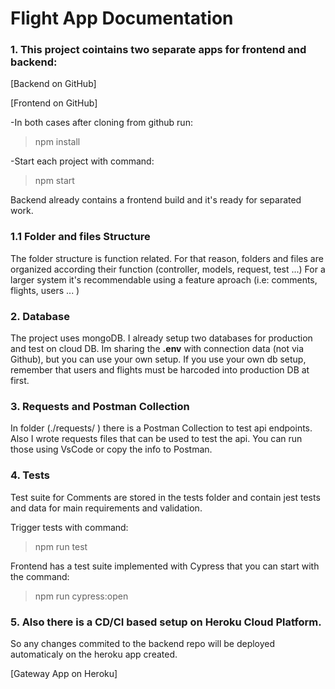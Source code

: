 # Flight App Documentation

### 1. This project cointains two separate apps for frontend and backend:

[Backend on GitHub]

[Frontend on GitHub]

-In both cases after cloning from github run:

>npm install

-Start each project with command:

>npm start

Backend already contains a frontend build and it's ready for separated work. 

### 1.1 Folder and files Structure
The folder structure is function related. For that reason, folders and files are organized according their function (controller, models, request, test ...)
For a larger system it's recommendable using a feature aproach (i.e: comments, flights, users ... )

### 2. Database
The project uses mongoDB. I already setup two databases for production and test on cloud DB. 
Im sharing the **.env** with connection data (not via Github), but you can use your own setup. 
If you use your own db setup, remember that users and flights must be harcoded into production DB at first.

### 3. Requests and Postman Collection
In folder (./requests/ ) there is a Postman Collection to test api endpoints.
Also I wrote requests files that can be used to test the api. 
You can run those using VsCode or copy the info to Postman.


### 4. Tests
Test suite for Comments are stored in the tests folder and contain jest tests and data for main requirements and validation.

Trigger tests with command:
>npm run test

Frontend has a test suite implemented with Cypress that you can start with the command: 
>npm run cypress:open

### 5. Also there is a CD/CI based setup on Heroku Cloud Platform. 
So any changes commited to the backend repo will be deployed automaticaly on the heroku app created.

[Gateway App on Heroku]
